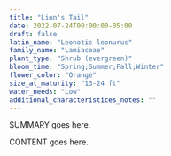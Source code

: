 ```yaml
---
title: "Lion's Tail"
date: 2022-07-24T00:00:00-05:00
draft: false
latin_name: "Leonotis leonurus"
family_name: "Lamiaceae"
plant_type: "Shrub (evergreen)"
bloom_time: "Spring;Summer;Fall;Winter"
flower_color: "Orange"
size_at_maturity: "13-24 ft"
water_needs: "Low"
additional_characteristices_notes: ""
---
```


SUMMARY goes here.

<!--more-->

CONTENT goes here.